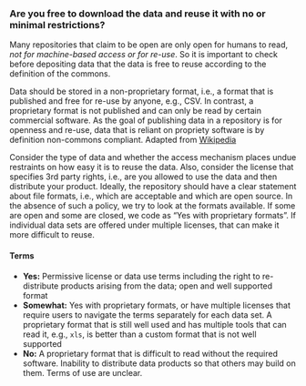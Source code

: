 ### Are you free to download the data and reuse it with no or minimal restrictions?

Many repositories that claim to be open are only open for humans to read, *not for machine-based access or for re-use*. So it is important to check before depositing data that the data is free to reuse according to the definition of the commons.

Data should be stored in a non-proprietary format, i.e., a format that is published and free for re-use by anyone, e.g., CSV.  In contrast, a proprietary format is not published and can only be read by certain commercial software.  As the goal of publishing data in a repository is for openness and re-use, data that is reliant on propriety software is by definition non-commons compliant.  Adapted from [Wikipedia](https://en.wikipedia.org/wiki/Proprietary_format)

Consider the type of data and whether the access mechanism places undue restraints on how easy it is to reuse the data.  Also, consider the license that specifies 3rd party rights, i.e., are you allowed to use the data and then distribute your product.  Ideally, the repository should have a clear statement about file formats, i.e., which are acceptable and which are open source.  In the absence of such a policy, we try to look at the formats available.  If some are open and some are closed, we code as “Yes with proprietary formats”.  If individual data sets are offered under multiple licenses, that can make it more difficult to reuse.

#### Terms
* **Yes:**  Permissive license or data use terms including the right to re-distribute products arising from the data;  open and well supported format
* **Somewhat:** Yes with proprietary formats, or have multiple licenses that require users to navigate the terms separately for each data set. A proprietary format that is still well used and has multiple tools that can read it, e.g., `xls`, is better than a custom format that is not well supported
* **No:**  A proprietary format that is difficult to read without the required software. Inability to distribute data products so that others may build on them. Terms of use are unclear.  
